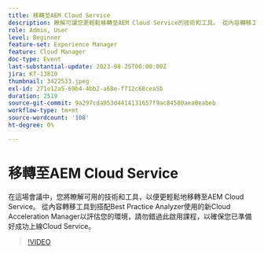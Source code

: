 ```yaml
---
title: 移轉至AEM Cloud Service
description: 瞭解可讓您更輕鬆移轉至AEM Cloud Service的技術和工具。 從內容轉移工具到搭配Best Practice Analyzer使用的新Cloud Acceleration Manager，評估您的環境。
role: Admin, User
level: Beginner
feature-set: Experience Manager
feature: Cloud Manager
doc-type: Event
last-substantial-update: 2023-08-25T00:00:00Z
jira: KT-13810
thumbnail: 3422533.jpeg
exl-id: 271e12a5-69b4-4bb2-a68e-f712c68cea5b
duration: 2519
source-git-commit: 9a297cda953d4414131657f9ac84580aea0eabeb
workflow-type: tm+mt
source-wordcount: '108'
ht-degree: 0%

---
```


# 移轉至AEM Cloud Service

在這場會議中，您將瞭解可用的技術和工具，以便更輕鬆地移轉至AEM Cloud Service。 從內容轉移工具到搭配Best Practice Analyzer使用的新Cloud Acceleration Manager以評估您的環境，請勿錯過此啟用課程，以確保您已準備好成功上線Cloud Service。

>[!VIDEO](https://video.tv.adobe.com/v/3422533/?learn=on)
